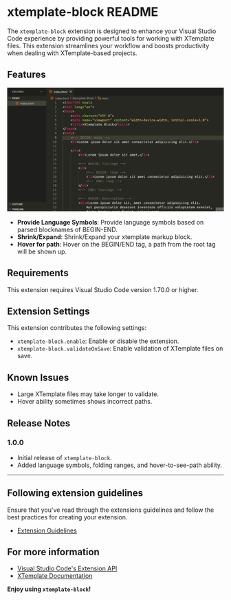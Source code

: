 # xtemplate-block README

The `xtemplate-block` extension is designed to enhance your Visual Studio Code experience by providing powerful tools for working with XTemplate files. This extension streamlines your workflow and boosts productivity when dealing with XTemplate-based projects.

## Features
![What this extension can do](./media/main-features-new.gif)

- **Provide Language Symbols**: Provide language symbols based on parsed blocknames of BEGIN-END.
- **Shrink/Expand**: Shrink/Expand your xtemplate markup block.
- **Hover for path**: Hover on the BEGIN/END tag, a path from the root tag will be shown up.

## Requirements

This extension requires Visual Studio Code version 1.70.0 or higher.

## Extension Settings

This extension contributes the following settings:

- `xtemplate-block.enable`: Enable or disable the extension.
- `xtemplate-block.validateOnSave`: Enable validation of XTemplate files on save.

## Known Issues

- Large XTemplate files may take longer to validate.
- Hover ability sometimes shows incorrect paths.

## Release Notes

### 1.0.0

- Initial release of `xtemplate-block`.
- Added language symbols, folding ranges, and hover-to-see-path ability.

---

## Following extension guidelines

Ensure that you've read through the extensions guidelines and follow the best practices for creating your extension.

- [Extension Guidelines](https://code.visualstudio.com/api/references/extension-guidelines)

## For more information

- [Visual Studio Code's Extension API](https://code.visualstudio.com/api)
- [XTemplate Documentation](https://example.com/xtemplate-docs)

**Enjoy using `xtemplate-block`!**
